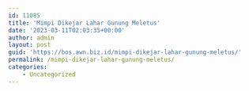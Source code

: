 ```yaml
---
id: 11085
title: 'Mimpi Dikejar Lahar Gunung Meletus'
date: '2023-03-11T02:03:35+00:00'
author: admin
layout: post
guid: 'https://bos.awn.biz.id/mimpi-dikejar-lahar-gunung-meletus/'
permalink: /mimpi-dikejar-lahar-gunung-meletus/
categories:
    - Uncategorized
---
```


